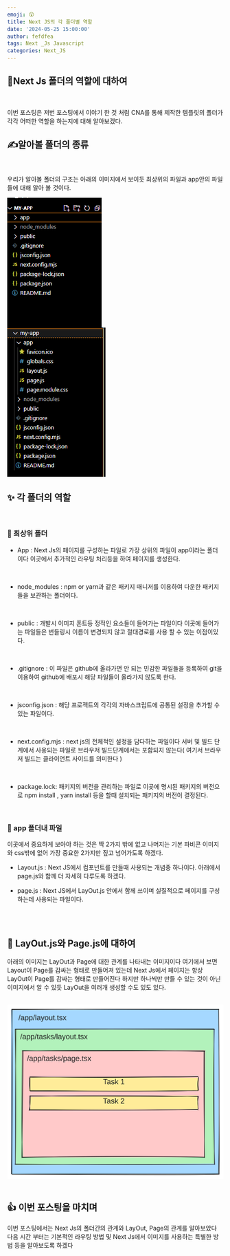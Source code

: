 ```yaml
---
emoji: 😲
title: Next JS의 각 폴더별 역할
date: '2024-05-25 15:00:00'
author: fefdfea
tags: Next _Js Javascript
categories: Next_JS
---
```


## 👋Next Js 폴더의 역할에 대하여

<br>

이번 포스팅은 저번 포스팅에서 이야기 한 것 처럼 CNA를 통해 제작한 템플릿의 폴더가 각각 어떠한 역할을 하는지에 대해 알아보겠다.

## ✍️알아볼 폴더의 종류

<br>

우리가 알아볼 폴더의 구조는 아래의 이미지에서 보이듯 최상위의 파일과 app안의 파일들에 대해 알아 볼 것이다.

<div style="display:flex">
  <img src="./NextJsFolderDir.png" alt="Next JS 폴더구조">
</div>
<img src="./NextJsAppDir.png" alt="Next JS 폴더구조">

## ✨ 각 폴더의 역할

<br>

### 🎲 최상위 폴더

- App : Next Js의 페이지를 구성하는 파일로 가장 상위의 파일이 app이라는 폴더이다 이곳에서 추가적인 라우팅 처리등을 하여 페이지를 생성한다.

<br>

- node_modules : npm or yarn과 같은 패키지 매니저를 이용하여 다운한 패키지들을 보관하는 폴더이다.

<br>

- public : 개발시 이미지 폰트등 정적인 요소들이 들어가는 파일이다 이곳에 들어가는 파일들은 번들링시 이름이 변경되지 않고 절대경로를 사용 할 수 있는 이점이있다.

<br>

- .gitignore : 이 파일은 github에 올라가면 안 되는 민감한 파일들을 등록하여 git을 이용하여 github에 배포시 해당 파일들이 올라가지 않도록 한다.

<br>

- jsconfig.json : 해당 프로젝트의 각각의 자바스크립트에 공통된 설정을 추가할 수 있는 파일이다.

<br>

- next.config.mjs : next js의 전체적인 설정을 담다하는 파일이다 서버 및 빌드 단계에서 사용되는 파일로 브라우저 빌드단계에서는 포함되지 않는다( 여기서 브라우저 빌드는 클라이언트 사이드를 의미한다 )

<br>

- package.lock: 패키지의 버전을 관리하는 파일로 이곳에 명시된 패키지의 버전으로 npm install , yarn install 등을 할때 설치되는 패키지의 버전이 결정된다.

<br>

### 🧩 app 폴더내 파일

이곳에서 중요하게 보아야 하는 것은 딱 2가지 밖에 없고 나머지는 기본 파비콘 이미지와 css밖에 없어 가장 중요한 2가지만 짚고 넘어가도록 하겠다.

- Layout.js : Next JS에서 컴포넌트를 만들때 사용되는 개념중 하나이다. 아래에서 page.js와 함께 더 자세히 다루도록 하겠다.

- page.js : Next JS에서 LayOut.js 안에서 함께 쓰이며 실질적으로 페이지를 구성하는데 사용되는 파일이다.

<br>
<br>

## 🧭 LayOut.js와 Page.js에 대하여

아래의 이미지는 LayOut과 Page에 대한 관계를 나타내는 이미지이다 여기에서 보면 Layout이 Page를 감싸는 형태로 만들어져 있는데 Next Js에서 페이지는 항상 LayOut이 Page를 감싸는 형태로 만들어진다 하지만 하나씩만 만들 수 있는 것이 아닌 이미지에서 알 수 있듯 LayOut을 여러개 생성할 수도 있도 있다.

<br>

<img src="./layout.svg" alt="레이아웃과 페이지의 관계 이미지">

<br>
<br>

## 👍 이번 포스팅을 마치며

이번 포스팅에서는 Next Js의 폴더간의 관계와 LayOut, Page의 관계를 알아보았다 다음 시간 부터는 기본적인 라우팅 방법 및 Next Js에서 이미지를 사용하는 특별한 방법 등을 알아보도록 하겠다
